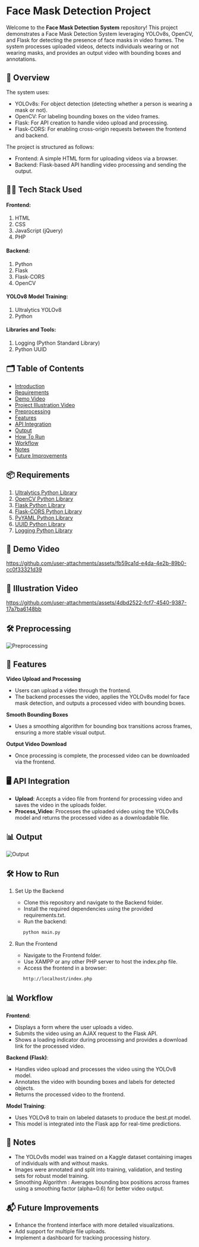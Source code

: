 # Face Mask Detection Project

Welcome to the **Face Mask Detection System** repository! This project demonstrates a Face Mask Detection System leveraging YOLOv8s, OpenCV, and Flask for detecting the presence of face masks in video frames. The system processes uploaded videos, detects individuals wearing or not wearing masks, and provides an output video with bounding boxes and annotations.

## 📄 Overview
The system uses:

- YOLOv8s: For object detection (detecting whether a person is wearing a mask or not).
- OpenCV: For labeling bounding boxes on the video frames.
- Flask: For API creation to handle video upload and processing.
- Flask-CORS: For enabling cross-origin requests between the frontend and backend.

The project is structured as follows:

- Frontend: A simple HTML form for uploading videos via a browser.
- Backend: Flask-based API handling video processing and sending the output.

## 🧑‍💻 Tech Stack Used

#### **Frontend**:
1. HTML
2. CSS
3. JavaScript (jQuery)
4. PHP

#### **Backend**:
1. Python
2. Flask
3. Flask-CORS
4. OpenCV

#### **YOLOv8 Model Training**:
1. Ultralytics YOLOv8
2. Python

#### **Libraries and Tools**:
1. Logging (Python Standard Library)
2. Python UUID

## 🗂 Table of Contents
- [Introduction](#-overview)
- [Requirements](#-requirements)
- [Demo Video](#-demo-video)
- [Project Illustration Video](#-illustration-video)
- [Preprocessing](#-preprocessing)
- [Features](#-features)
- [API Integration](#-api-integration)
- [Output](#-output)
- [How To Run](#-how-to-run)
- [Workflow](#-workflow)
- [Notes](#-notes)
- [Future Improvements](#-future-improvements)

## 📦 Requirements
1. [Ultralytics Python Library](https://docs.ultralytics.com/)
2. [OpenCV Python Library](https://docs.opencv.org/4.x/)
3. [Flask Python Library](https://flask.palletsprojects.com/en/stable/)
4. [Flask-CORS Python Library](https://flask-cors.readthedocs.io/en/latest/)
5. [PyYAML Python Library](https://pyyaml.org/wiki/PyYAMLDocumentation)
6. [UUID Python Library](https://docs.python.org/3/library/uuid.html)
7. [Logging Python Library](https://docs.python.org/3/library/logging.html)

## 🎥 Demo Video
https://github.com/user-attachments/assets/fb59ca1d-e4da-4e2b-89b0-cc0f33321d39

## 🎥 Illustration Video
https://github.com/user-attachments/assets/4dbd2522-fcf7-4540-9387-17a7ba6148bb

## 🛠 Preprocessing
![Preprocessing](https://github.com/user-attachments/assets/84de08fe-a583-4d4b-ad5b-7dc68c4ff66d)

## 🎯 Features

**Video Upload and Processing**
   
   - Users can upload a video through the frontend.
   - The backend processes the video, applies the YOLOv8s model for face mask detection, and outputs a processed video with bounding boxes.
     
**Smooth Bounding Boxes**
   
   - Uses a smoothing algorithm for bounding box transitions across frames, ensuring a more stable visual output.

**Output Video Download**
   
   - Once processing is complete, the processed video can be downloaded via the frontend.

## 🖥️ API Integration

- **Upload**: Accepts a video file from frontend for processing video and saves the video in the uploads folder.
- **Process_Video**: Processes the uploaded video using the YOLOv8s model and returns the processed video as a downloadable file.

## 📊 Output
![Output](https://github.com/user-attachments/assets/38dae375-af91-4162-84a4-5d76c31e7d29)

## 🛠 How to Run

1. Set Up the Backend   
   - Clone this repository and navigate to the Backend folder.
   - Install the required dependencies using the provided requirements.txt.
   - Run the backend:
   ```sh
      python main.py
   ```

2. Run the Frontend   
   - Navigate to the Frontend folder.
   - Use XAMPP or any other PHP server to host the index.php file.
   - Access the frontend in a browser:
   ```sh
      http://localhost/index.php
   ```

## 📊 Workflow

**Frontend**:
 - Displays a form where the user uploads a video.
 - Submits the video using an AJAX request to the Flask API.
 - Shows a loading indicator during processing and provides a download link for the processed video.

**Backend (Flask)**:
 - Handles video upload and processes the video using the YOLOv8 model.
 - Annotates the video with bounding boxes and labels for detected objects.
 - Returns the processed video to the frontend.

**Model Training**:
 - Uses YOLOv8 to train on labeled datasets to produce the best.pt model.
 - This model is integrated into the Flask app for real-time predictions.

## 📝 Notes

- The YOLOv8s model was trained on a Kaggle dataset containing images of individuals with and without masks.
- Images were annotated and split into training, validation, and testing sets for robust model training.
- Smoothing Algorithm : Averages bounding box positions across frames using a smoothing factor (alpha=0.6) for better video output.

## 📬 Future Improvements

- Enhance the frontend interface with more detailed visualizations.
- Add support for multiple file uploads.
- Implement a dashboard for tracking processing history.


